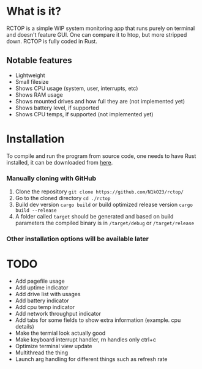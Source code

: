 # What is it?

RCTOP is a simple WIP system monitoring app that runs purely on terminal and doesn't feature GUI. One can compare it to htop, but more stripped down. RCTOP is fully coded in Rust.

## Notable features

- Lightweight
- Small filesize
- Shows CPU usage (system, user, interrupts, etc)
- Shows RAM usage
- Shows mounted drives and how full they are (not implemented yet)
- Shows battery level, if supported
- Shows CPU temps, if supported (not implemented yet)

# Installation

To compile and run the program from source code, one needs to have Rust installed, it can be downloaded from [here](https://www.rust-lang.org/tools/install "Link to rust installer download page").

### Manually cloning with GitHub

1. Clone the repository `git clone https://github.com/N1kO23/rctop/`
2. Go to the cloned directory `cd ./rctop`
3. Build dev version `cargo build` or build optimized release version `cargo build --release`
4. A folder called `target` should be generated and based on build parameters the compiled binary is in `/target/debug` or `/target/release`

### Other installation options will be available later

# TODO

- Add pagefile usage
- Add uptime indicator
- Add drive list with usages
- Add battery indicator
- Add cpu temp indicator
- Add network throughput indicator
- Add tabs for some fields to show extra information (example. cpu details)
- Make the termial look actually good
- Make keyboard interrupt handler, rn handles only ctrl+c
- Optimize terminal view update
- Multithread the thing
- Launch arg handling for different things such as refresh rate
